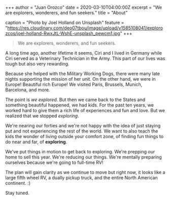 +++
author = "Juan Orozco"
date = 2020-03-10T04:00:00Z
excerpt = "We are explorers, wonderers, and fun seekers."
title = "About"

caption = "Photo by Joel Holland on Unsplash"
feature = "https://res.cloudinary.com/deo07tbou/image/upload/v1585108041/explorozcos/joel-holland-RwxJtL-WshE-unsplash_pewcm1.jpg"
+++

> We are explorers, wonderers, and fun seekers.

A long time ago, another lifetime it seems, Ciri and I lived in Germany while Ciri served as a Veterinary Technician in the Army. This part of our lives was tough but also very rewarding.

Because she helped with the Military Working Dogs, there were many late nights supporting the mission of her unit. On the other hand, we were in Europe! Beautiful rich Europe! We visited Paris, Brussels, Munich, Barcelona, and more.

The point is _we explored_. But then we came back to the States and something beautiful happened, we had kids. For the past ten years, we worked hard to give them a rich life of experiences and fun and love. But we realized that we stopped _exploring_.

We're nearing our forties and we're not happy with the idea of just staying put and not experiencing the rest of the world. We want to also teach the kids the wonder of living outside your comfort zone, of finding fun things to do near and far, of **exploring**.

We've put things in motion to get back to exploring. We're prepping our home to sell this year. We're reducing our things. We're mentally preparing ourselves because we're going to full-time RV!

The plan will gain clarity as we continue to move but right now, it looks like a large fifth wheel RV, a dually pickup truck, and the entire North American continent. :)

Stay tuned.
